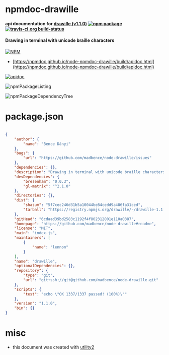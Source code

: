 # npmdoc-drawille

#### api documentation for  [drawille (v1.1.0)](https://github.com/madbence/node-drawille#readme)  [![npm package](https://img.shields.io/npm/v/npmdoc-drawille.svg?style=flat-square)](https://www.npmjs.org/package/npmdoc-drawille) [![travis-ci.org build-status](https://api.travis-ci.org/npmdoc/node-npmdoc-drawille.svg)](https://travis-ci.org/npmdoc/node-npmdoc-drawille)

#### Drawing in terminal with unicode braille characters

[![NPM](https://nodei.co/npm/drawille.png?downloads=true&downloadRank=true&stars=true)](https://www.npmjs.com/package/drawille)

- [https://npmdoc.github.io/node-npmdoc-drawille/build/apidoc.html](https://npmdoc.github.io/node-npmdoc-drawille/build/apidoc.html)

[![apidoc](https://npmdoc.github.io/node-npmdoc-drawille/build/screenCapture.buildCi.browser.%252Ftmp%252Fbuild%252Fapidoc.html.png)](https://npmdoc.github.io/node-npmdoc-drawille/build/apidoc.html)

![npmPackageListing](https://npmdoc.github.io/node-npmdoc-drawille/build/screenCapture.npmPackageListing.svg)

![npmPackageDependencyTree](https://npmdoc.github.io/node-npmdoc-drawille/build/screenCapture.npmPackageDependencyTree.svg)



# package.json

```json

{
    "author": {
        "name": "Bence Dányi"
    },
    "bugs": {
        "url": "https://github.com/madbence/node-drawille/issues"
    },
    "dependencies": {},
    "description": "Drawing in terminal with unicode braille characters",
    "devDependencies": {
        "bresenham": "0.0.3",
        "gl-matrix": "^2.1.0"
    },
    "directories": {},
    "dist": {
        "shasum": "5f7cec246d31b5a10044be84cedd9a486fa31ced",
        "tarball": "https://registry.npmjs.org/drawille/-/drawille-1.1.0.tgz"
    },
    "gitHead": "6cdaad39bd2583c1192f4f802312001e110a0387",
    "homepage": "https://github.com/madbence/node-drawille#readme",
    "license": "MIT",
    "main": "index.js",
    "maintainers": [
        {
            "name": "lennon"
        }
    ],
    "name": "drawille",
    "optionalDependencies": {},
    "repository": {
        "type": "git",
        "url": "git+ssh://git@github.com/madbence/node-drawille.git"
    },
    "scripts": {
        "test": "echo \"OK 1337/1337 passed! (100%)\""
    },
    "version": "1.1.0",
    "bin": {}
}
```



# misc
- this document was created with [utility2](https://github.com/kaizhu256/node-utility2)
